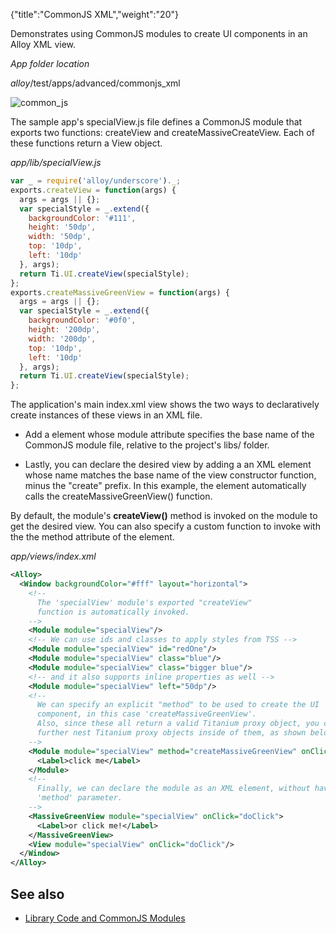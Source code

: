 {"title":"CommonJS XML","weight":"20"}

Demonstrates using CommonJS modules to create UI components in an Alloy XML view.

*App folder location*

_alloy_/test/apps/advanced/commonjs\_xml

![common_js](/Images/appc/download/attachments/41845648/common_js.png)

The sample app's specialView.js file defines a CommonJS module that exports two functions: createView and createMassiveCreateView. Each of these functions return a View object.

*app/lib/specialView.js*

```javascript
var _ = require('alloy/underscore')._;
exports.createView = function(args) {
  args = args || {};
  var specialStyle = _.extend({
    backgroundColor: '#111',
    height: '50dp',
    width: '50dp',
    top: '10dp',
    left: '10dp'
  }, args);
  return Ti.UI.createView(specialStyle);
};
exports.createMassiveGreenView = function(args) {
  args = args || {};
  var specialStyle = _.extend({
    backgroundColor: '#0f0',
    height: '200dp',
    width: '200dp',
    top: '10dp',
    left: '10dp'
  }, args);
  return Ti.UI.createView(specialStyle);
};
```

The application's main index.xml view shows the two ways to declaratively create instances of these views in an XML file.

* Add a <Module/> element whose module attribute specifies the base name of the CommonJS module file, relative to the project's libs/ folder.

* Lastly, you can declare the desired view by adding a an XML element whose name matches the base name of the view constructor function, minus the "create" prefix. In this example, the <MassiveGreenView/> element automatically calls the createMassiveGreenView() function.

By default, the module's **createView()** method is invoked on the module to get the desired view. You can also specify a custom function to invoke with the the method attribute of the <Module/> element.

*app/views/index.xml*

```xml
<Alloy>
  <Window backgroundColor="#fff" layout="horizontal">
    <!--
      The 'specialView' module's exported "createView"
      function is automatically invoked.
    -->
    <Module module="specialView"/>
    <!-- We can use ids and classes to apply styles from TSS -->
    <Module module="specialView" id="redOne"/>
    <Module module="specialView" class="blue"/>
    <Module module="specialView" class="bigger blue"/>
    <!-- and it also supports inline properties as well -->
    <Module module="specialView" left="50dp"/>
    <!--
      We can specify an explicit "method" to be used to create the UI
      component, in this case 'createMassiveGreenView'.
      Also, since these all return a valid Titanium proxy object, you can
      further nest Titanium proxy objects inside of them, as shown below.
    -->
    <Module module="specialView" method="createMassiveGreenView" onClick="doClick">
      <Label>click me</Label>
    </Module>
    <!--
      Finally, we can declare the module as an XML element, without having to specify the
      'method' parameter.
    -->
    <MassiveGreenView module="specialView" onClick="doClick">
      <Label>or click me!</Label>
    </MassiveGreenView>
    <View module="specialView" onClick="doClick"/>
  </Window>
</Alloy>
```

## See also

* [Library Code and CommonJS Modules](/docs/appc/Alloy_Framework/Alloy_Guide/Alloy_Controllers/#library-code-and-commonjs-modules)
